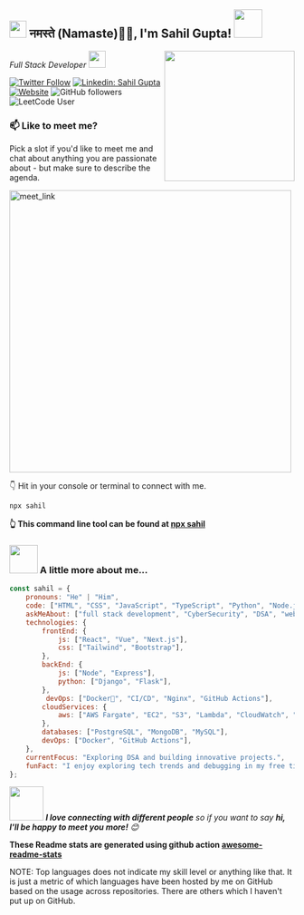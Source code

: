 <h2><img src="https://emojis.slackmojis.com/emojis/images/1531849430/4246/blob-sunglasses.gif?1531849430" width="30"/> नमस्ते (Namaste)🙏🏻, I'm Sahil Gupta! <img src="https://media.giphy.com/media/12oufCB0MyZ1Go/giphy.gif" width="50"></h2>
<img align='right' src="https://media.giphy.com/media/M9gbBd9nbDrOTu1Mqx/giphy.gif" width="230">

<p><em>Full Stack Developer <img src="https://media.giphy.com/media/WUlplcMpOCEmTGBtBW/giphy.gif" width="30"> 
</em></p>

[![Twitter Follow](https://img.shields.io/twitter/follow/DearSahilGupta?label=Follow)](https://x.com/DearSahilGupta)
[![Linkedin: Sahil Gupta](https://img.shields.io/badge/-imsahilgupta-blue?style=flat-square&logo=Linkedin&logoColor=white&link=https://www.linkedin.com/in/imsahilgupta/)](https://www.linkedin.com/in/imsahilgupta/)
[![Website](https://img.shields.io/badge/Website-46a2f1.svg?&style=flat-square&logo=Google-Chrome&logoColor=white&link=https://sahilgupta8.com.np/)](https://sahilgupta8.com.np/)
![GitHub followers](https://img.shields.io/github/followers/OfficialSahilGupta?label=Follow&style=social)
![LeetCode User](https://img.shields.io/badge/LeetCode-Problem%20Solver-orange)

### 📫 Like to meet me?

Pick a slot if you'd like to meet me and chat about anything you are passionate about - but make sure to describe the agenda.

<a href="https://calendly.com/imsahilgupta/30min" target="_blank"><img width="498" alt="meet_link" src="https://user-images.githubusercontent.com/15426564/144297439-f530f383-e73e-41e0-9914-a9b7d3f432e5.png"></a>

👇 Hit in your console or terminal to connect with me.

```bash
npx sahil
```
**👆 This command line tool can be found at [npx sahil](https://github.com/OfficialSahilGupta/npx_card)**

### <img src="https://media.giphy.com/media/VgCDAzcKvsR6OM0uWg/giphy.gif" width="50"> A little more about me...  

```javascript
const sahil = {
    pronouns: "He" | "Him",
    code: ["HTML", "CSS", "JavaScript", "TypeScript", "Python", "Node.js"],
    askMeAbout: ["full stack development", "CyberSecurity", "DSA", "web dev"],
    technologies: {
        frontEnd: {
            js: ["React", "Vue", "Next.js"],
            css: ["Tailwind", "Bootstrap"],
        },
        backEnd: {
            js: ["Node", "Express"],
            python: ["Django", "Flask"],
        },
         devOps: ["Docker🐳", "CI/CD", "Nginx", "GitHub Actions"],
        cloudServices: {
            aws: ["AWS Fargate", "EC2", "S3", "Lambda", "CloudWatch", "RDS"],
        },
        databases: ["PostgreSQL", "MongoDB", "MySQL"],
        devOps: ["Docker", "GitHub Actions"],
    },
    currentFocus: "Exploring DSA and building innovative projects.",
    funFact: "I enjoy exploring tech trends and debugging in my free time!"
};
```

<img src="https://media.giphy.com/media/LnQjpWaON8nhr21vNW/giphy.gif" width="60"> <em><b>I love connecting with different people</b> so if you want to say <b>hi, I'll be happy to meet you more!</b> 😊</em>



**These Readme stats are generated using github action [awesome-readme-stats](https://github.com/anmol098/waka-readme-stats)**

NOTE: Top languages does not indicate my skill level or anything like that. It is just a metric of which languages have been hosted by me on GitHub based on the usage across repositories. There are others which I haven't put up on GitHub.

